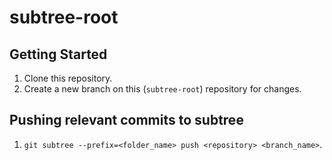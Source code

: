 # subtree-root

## Getting Started
1. Clone this repository.
2. Create a new branch on this (`subtree-root`) repository for changes.

## Pushing relevant commits to subtree
1. `git subtree --prefix=<folder_name> push <repository> <branch_name>`.
